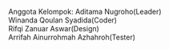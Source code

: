 Anggota Kelompok:
Aditama Nugroho(Leader) <br />
Winanda Qoulan Syadida(Coder) <br />
Rifqi Zanuar Aswar(Design) <br />
Arrifah Ainurrohmah Azhahroh(Tester) <br />
